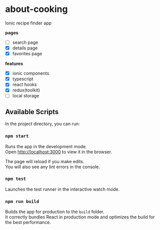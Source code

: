 # about-cooking

Ionic recipe finder app

**pages**

- [ ] search page
- [x] details page
- [x] favorites page

**features**

- [x] ionic components
- [x] typescript
- [x] react hooks
- [x] redux(toolkit)
- [ ] local storage

## Available Scripts

In the project directory, you can run:

### `npm start`

Runs the app in the development mode.<br />
Open [http://localhost:3000](http://localhost:3000) to view it in the browser.

The page will reload if you make edits.<br />
You will also see any lint errors in the console.

### `npm test`

Launches the test runner in the interactive watch mode.

### `npm run build`

Builds the app for production to the `build` folder.<br />
It correctly bundles React in production mode and optimizes the build for the best performance.
